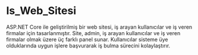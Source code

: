 # Is_Web_Sitesi
 ASP.NET Core ile geliştirilmiş bir web sitesi, iş arayan kullanıcılar ve iş veren firmalar için tasarlanmıştır. Site, admin, iş arayan kullanıcılar ve iş veren firmalar olmak üzere üç farklı panel sunar. Kullanıcılar sisteme üye olduklarında uygun işlere başvurarak iş bulma sürecini kolaylaştırır.
